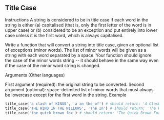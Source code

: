 ## Title Case

Instructions A string is considered to be in title case if each word in the string is either
(a) capitalised (that is, only the first letter of the word is in upper case) or
(b) considered to be an exception and put entirely into lower case unless it is the first word, which is always
capitalised.

Write a function that will convert a string into title case, given an optional list of exceptions (minor words). The
list of minor words will be given as a string with each word separated by a space. Your function should ignore the case
of the minor words string -- it should behave in the same way even if the case of the minor word string is changed.

Arguments (Other languages)

First argument (required): the original string to be converted. Second argument (optional): space-delimited list of
minor words that must always be lowercase except for the first word in the string. Example

```python
title_case('a clash of KINGS', 'a an the of') # should return: 'A Clash of Kings'
title_case('THE WIND IN THE WILLOWS', 'The In') # should return: 'The Wind in the Willows'
title_case('the quick brown fox') # should return: 'The Quick Brown Fox'
```
